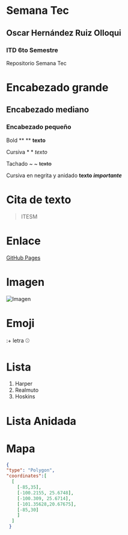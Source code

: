 # Semana Tec
## Oscar Hernández Ruiz Olloqui
### ITD 6to Semestre
Repositorio Semana Tec

# Encabezado grande
## Encabezado mediano
### Encabezado pequeño

Bold ** ** **texto**

Cursiva * * *texto*

Tachado ~ ~ ~~texto~~

Cursiva en negrita y anidado **texto _importante_**

# Cita de texto
> ITESM

# Enlace
[GitHub Pages](https://pages.github.com/)

# Imagen
![Imagen](https://img.mlbstatic.com/mlb-images/image/private/t_16x9/t_w2208/mlb/kqpmsiks5sfn6fojbdrh.png)

# Emoji
:+ letra
⚾

# Lista
1. Harper
2. Realmuto
3. Hoskins

# Lista Anidada


# Mapa
```geojson
{
"type": "Polygon",
"coordinates":[
  [
    [-85,35],
    [-100.2155, 25.6748],
    [-100.309, 25.6714],
    [-101.35628,20.67675],
    [-85,30]
    ]
  ]
 }
 ```
    


  
